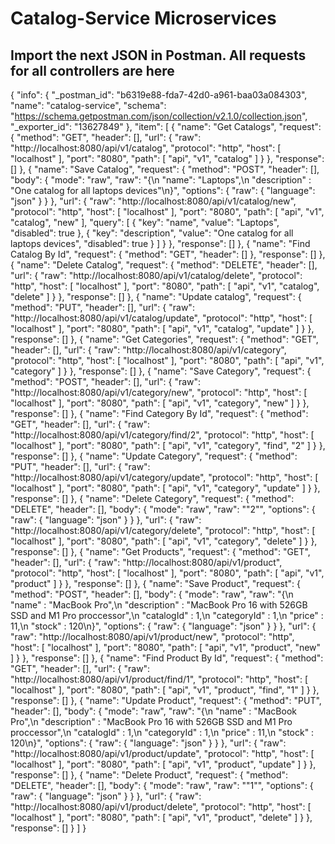 # Catalog-Service Microservices
**Import the next JSON in Postman. All requests for all controllers are here**
------------------------------------------------------------------------------

{
"info": {
"_postman_id": "b6319e88-fda7-42d0-a961-baa03a084303",
"name": "catalog-service",
"schema": "https://schema.getpostman.com/json/collection/v2.1.0/collection.json",
"_exporter_id": "13627849"
},
"item": [
{
"name": "Get Catalogs",
"request": {
"method": "GET",
"header": [],
"url": {
"raw": "http://localhost:8080/api/v1/catalog",
"protocol": "http",
"host": [
"localhost"
],
"port": "8080",
"path": [
"api",
"v1",
"catalog"
]
}
},
"response": []
},
{
"name": "Save Catalog",
"request": {
"method": "POST",
"header": [],
"body": {
"mode": "raw",
"raw": "{\n    \"name\": \"Laptops\",\n    \"description\" : \"One catalog for all laptops devices\"\n}",
"options": {
"raw": {
"language": "json"
}
}
},
"url": {
"raw": "http://localhost:8080/api/v1/catalog/new",
"protocol": "http",
"host": [
"localhost"
],
"port": "8080",
"path": [
"api",
"v1",
"catalog",
"new"
],
"query": [
{
"key": "name",
"value": "Laptops",
"disabled": true
},
{
"key": "description",
"value": "One catalog for all laptops devices",
"disabled": true
}
]
}
},
"response": []
},
{
"name": "Find Catalog By Id",
"request": {
"method": "GET",
"header": []
},
"response": []
},
{
"name": "Delete Catalog",
"request": {
"method": "DELETE",
"header": [],
"url": {
"raw": "http://localhost:8080/api/v1/catalog/delete",
"protocol": "http",
"host": [
"localhost"
],
"port": "8080",
"path": [
"api",
"v1",
"catalog",
"delete"
]
}
},
"response": []
},
{
"name": "Update catalog",
"request": {
"method": "PUT",
"header": [],
"url": {
"raw": "http://localhost:8080/api/v1/catalog/update",
"protocol": "http",
"host": [
"localhost"
],
"port": "8080",
"path": [
"api",
"v1",
"catalog",
"update"
]
}
},
"response": []
},
{
"name": "Get Categories",
"request": {
"method": "GET",
"header": [],
"url": {
"raw": "http://localhost:8080/api/v1/category",
"protocol": "http",
"host": [
"localhost"
],
"port": "8080",
"path": [
"api",
"v1",
"category"
]
}
},
"response": []
},
{
"name": "Save Category",
"request": {
"method": "POST",
"header": [],
"url": {
"raw": "http://localhost:8080/api/v1/category/new",
"protocol": "http",
"host": [
"localhost"
],
"port": "8080",
"path": [
"api",
"v1",
"category",
"new"
]
}
},
"response": []
},
{
"name": "Find Category By Id",
"request": {
"method": "GET",
"header": [],
"url": {
"raw": "http://localhost:8080/api/v1/category/find/2",
"protocol": "http",
"host": [
"localhost"
],
"port": "8080",
"path": [
"api",
"v1",
"category",
"find",
"2"
]
}
},
"response": []
},
{
"name": "Update Category",
"request": {
"method": "PUT",
"header": [],
"url": {
"raw": "http://localhost:8080/api/v1/category/update",
"protocol": "http",
"host": [
"localhost"
],
"port": "8080",
"path": [
"api",
"v1",
"category",
"update"
]
}
},
"response": []
},
{
"name": "Delete Category",
"request": {
"method": "DELETE",
"header": [],
"body": {
"mode": "raw",
"raw": "\"2\"",
"options": {
"raw": {
"language": "json"
}
}
},
"url": {
"raw": "http://localhost:8080/api/v1/category/delete",
"protocol": "http",
"host": [
"localhost"
],
"port": "8080",
"path": [
"api",
"v1",
"category",
"delete"
]
}
},
"response": []
},
{
"name": "Get Products",
"request": {
"method": "GET",
"header": [],
"url": {
"raw": "http://localhost:8080/api/v1/product",
"protocol": "http",
"host": [
"localhost"
],
"port": "8080",
"path": [
"api",
"v1",
"product"
]
}
},
"response": []
},
{
"name": "Save Product",
"request": {
"method": "POST",
"header": [],
"body": {
"mode": "raw",
"raw": "{\n    \"name\" : \"MacBook Pro\",\n    \"description\" : \"MacBook Pro 16 with 526GB SSD and M1 Pro proccessor\",\n    \"catalogId\" : 1,\n    \"categoryId\" : 1,\n    \"price\" : 11,\n    \"stock\" : 120\n}",
"options": {
"raw": {
"language": "json"
}
}
},
"url": {
"raw": "http://localhost:8080/api/v1/product/new",
"protocol": "http",
"host": [
"localhost"
],
"port": "8080",
"path": [
"api",
"v1",
"product",
"new"
]
}
},
"response": []
},
{
"name": "Find Product By Id",
"request": {
"method": "GET",
"header": [],
"url": {
"raw": "http://localhost:8080/api/v1/product/find/1",
"protocol": "http",
"host": [
"localhost"
],
"port": "8080",
"path": [
"api",
"v1",
"product",
"find",
"1"
]
}
},
"response": []
},
{
"name": "Update Product",
"request": {
"method": "PUT",
"header": [],
"body": {
"mode": "raw",
"raw": "{\n    \"name\" : \"MacBook Pro\",\n    \"description\" : \"MacBook Pro 16 with 526GB SSD and M1 Pro proccessor\",\n    \"catalogId\" : 1,\n    \"categoryId\" : 1,\n    \"price\" : 11,\n    \"stock\" : 120\n}",
"options": {
"raw": {
"language": "json"
}
}
},
"url": {
"raw": "http://localhost:8080/api/v1/product/update",
"protocol": "http",
"host": [
"localhost"
],
"port": "8080",
"path": [
"api",
"v1",
"product",
"update"
]
}
},
"response": []
},
{
"name": "Delete Product",
"request": {
"method": "DELETE",
"header": [],
"body": {
"mode": "raw",
"raw": "\"1\"",
"options": {
"raw": {
"language": "json"
}
}
},
"url": {
"raw": "http://localhost:8080/api/v1/product/delete",
"protocol": "http",
"host": [
"localhost"
],
"port": "8080",
"path": [
"api",
"v1",
"product",
"delete"
]
}
},
"response": []
}
]
}